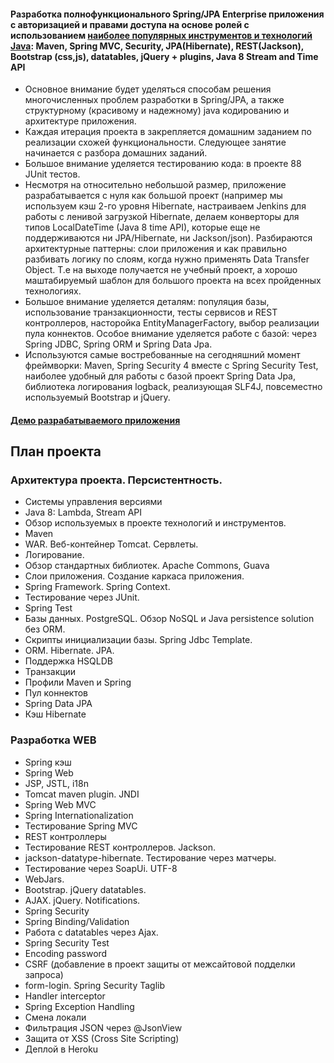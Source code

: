 ####   Разработка полнофункционального Spring/JPA Enterprise приложения c авторизацией и правами доступа на основе ролей с использованием <a href="http://zeroturnaround.com/rebellabs/java-tools-and-technologies-landscape-for-2014/" target="_blank">наиболее популярных инструментов и технологий Java</a>: Maven, Spring MVC, Security, JPA(Hibernate), REST(Jackson), Bootstrap (css,js), datatables, jQuery + plugins, Java 8 Stream and Time API
-  Основное внимание будет уделяться способам решения многочисленных проблем разработки в Spring/JPA, а также структурному (красивому и надежному) java кодированию и архитектуре приложения.
-  Каждая итерация проекта в закрепляется домашним заданием по реализации схожей функциональности. Следующее занятие начинается с разбора домашних заданий.
-  Большое внимание уделяется тестированию кода: в проекте 88 JUnit тестов.
-  Несмотря на относительно небольшой размер, приложение разрабатывается с нуля как большой проект (например мы используем кэш 2-го уровня Hibernate, настраиваем Jenkins для работы с ленивой загрузкой
Hibernate, делаем конверторы для типов LocalDateTime (Java 8 time API), которые еще не поддерживаются ни JPA/Hibernate, ни Jackson/json).
            Разбираются архитектурные паттерны: слои приложения и как правильно разбивать логику по слоям, когда нужно применять Data Transfer Object.
            Т.е на выходе получается не учебный проект, а хорошо маштабируемый шаблон для большого проекта на всех пройденных технологиях.
-   Большое внимание уделяется деталям: популяция базы, использование транзакционности, тесты сервисов и REST
            контроллеров, насторойка EntityManagerFactory,
            выбор реализации пула коннектов. Особое внимание уделяется работе с базой: через Spring JDBC, Spring ORM и
            Spring Data Jpa.
-   Используются самые востребованные на сегодняшний момент фреймворки: Maven, Spring Security 4
            вместе с Spring Security Test, наиболее удобный для работы с базой проект Spring Data Jpa, библиотека логирования logback, реализующая SLF4J, повсеместно используемый Bootstrap и jQuery.

#### <a href="http://topjava.herokuapp.com/" target=_blank>Демо разрабатываемого приложения</a>

## План проекта
### Архитектура проекта. Персистентность.
-  Системы управления версиями
-  Java 8: Lambda, Stream API
-  Обзор используемых в проекте технологий и инструментов.
-  Maven
-  WAR. Веб-контейнер Tomcat. Сервлеты.
-  Логирование.
-  Обзор стандартных библиотек. Apache Commons, Guava
-  Слои приложения. Создание каркаса приложения.
-  Spring Framework. Spring Context.
-  Тестирование через JUnit.
-  Spring Test
-  Базы данных. PostgreSQL. Обзор NoSQL и Java persistence solution без ORM.
-  Скрипты инициализации базы. Spring Jdbc Template.
-  ORM. Hibernate. JPA.
-  Поддержка HSQLDB
-  Транзакции
-  Профили Maven и Spring
-  Пул коннектов
-  Spring Data JPA
-  Кэш Hibernate

### Разработка WEB
-  Spring кэш
-  Spring Web
-  JSP, JSTL, i18n
-  Tomcat maven plugin. JNDI
-  Spring Web MVC
-  Spring Internationalization
-  Тестирование Spring MVC
-  REST контроллеры
-  Тестирование REST контроллеров. Jackson.
-  jackson-datatype-hibernate. Тестирование через матчеры.
-  Тестирование через SoapUi. UTF-8
-  WebJars.
-  Bootstrap. jQuery datatables.
-  AJAX. jQuery. Notifications.
-  Spring Security
-  Spring Binding/Validation
-  Работа с datatables через Ajax.
-  Spring Security Test
-  Encoding password
-  CSRF (добавление в проект защиты от межсайтовой подделки запроса)
-  form-login. Spring Security Taglib
-  Handler interceptor
-  Spring Exception Handling
-  Смена локали
-  Фильтрация JSON через @JsonView
-  Защита от XSS (Cross Site Scripting)
-  Деплой в Heroku
